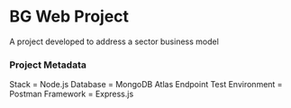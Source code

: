 # BG Web Project

A project developed to address a sector business model

### Project Metadata

Stack = Node.js
Database = MongoDB Atlas
Endpoint Test Environment = Postman
Framework = Express.js
